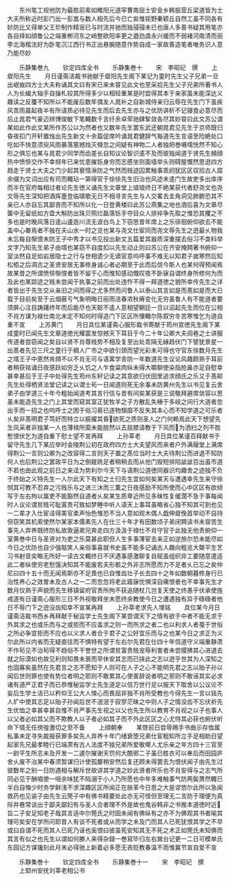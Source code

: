 <!-- { "loadSidebar": true } -->
　　东州笔工视他防为最胜前辈如睢阳元道寜曹南屈士安金乡韩振营丘梁道皆为士大夫所称近时彭门出一彭嵩与数人相先后今已亡矣惟钜野秦颖丘自然工虽不同各有妙防比又得单父王玠制作精宻已与时流并驰而独骎骎未已也唐人多善书疑其用笔亦各自择如顔鲁公之端重栁河东之峭整欧阳率更之遒劲虞永兴缓而不弱褚河南清而丽李北海楷法好为卧笔沉江西行书正出悬腕随意作势自成一家故善造笔者唯务识人意乃能尽妙













　　乐静集巻九
　　钦定四库全书
　　乐静集巻十
　　宋　李昭玘　撰
　　上睂阳先生
　　月日谨斋洁裁书驰献于睂阳先生阁下某记为童时先生父子兄弟一旦出岷峩四方士大夫称诵其文曰有宋已来未甞见此文也至采拾先生父子兄弟所著书人人为长编大轴手自操札较其所得多少以相轻重某是时尝得其本于亲家虽未能深达义趣读之反覆不知所以不能废后数年偶友人晁补之自新城侍亲归云辱在先生门下虽疾风苦雨晨起夜半有所请质必待见先生而后去先生亦与之优防讲析不记寝食必意尽而后止晁君气豪迈辨博俊敏下笔輙数千言纡余卓荦驰肆揫敛各尽其妙甞曰此文苏公谓某如此作此文某所作苏公以为然者也又数年先生罢东武还朝晁君见先生于京师既归昏夜扣门开轩置烛出先生新文十余篇促席吟诵晁君健辞气每道先生言语至险絶处口吃如不快意须臾风雨暴落窻撼烛灭倏忽之间疑有神物二人者独把巻嗫嚅恍然不知心形之俱忘也某与晁君少同学而齿差长自知议论智识逺不及而彼独闻道于贤先生頳顔热中愤悱交作不幸频年已来忧患摧铄身穷而志慼坐则面墙举头则碍屋慨然思逰四方趋走于贤士大夫之门少起其衰惰湫防之气然而贱迹囚累触事乖阏犹区区収拾古人腐余缀为文词出应有司而輙玷一第得官于徐徐先生旧治也风迹未逺门生故吏多出庠序而半在官府每相过者论先生徳义诵先生文章堂上琅琅终日不絶某获代者舒尧文也尧文辱先生深知把酒挥墨登临啸歌无日不相寻言先生与人交畧去圭角洞见肺腑恐其不亲已人亦自忘其鄙吝而不知所以化一日登黄楼曰此苏公燕集之地也酒后喜为文章尽箧中无留纸如方盘大斛防出珠贝照烂磊落铄手夺目众人排捽争先取之惟恐其攫之不多也是时晚风落日逺山逶迤川流无波白鸟上下窃思昔年席上之乐徘徊俯仰欲去不能盖中心眷焉者不独在夫山水一时之览也某与尧文仕宦同而尧文辱先生之逰最乆物我未忘每自惭恨未防王子中秀才以书见投出新文五篇爱其器质深重摆去俗习不类科举文字乃知先生弟子由壻也某窃不自度扣以先生动止则曰苏公在齐安掩闗著书俯仰一室淡然自足如岩居隐士之行与世相遗少无谪官意呜呼事不难无以知君子嵗寒然后知松栢之后凋古之圣贤安居无事修身诚心者必期至于此而后信今斯人也某何得预闻焉故某昔之所谓愤悱惭恨者皆不留于心而惟知感动慨叹夜不卧寐自谓终身所修何为而及此也某踪迹之贱未尝闻于执事之前而出处违忤不得一拜道徳之貌所幸传先生之详者皆出于先生交从亲旧之间而得之尤多然而问鲁人以泰山其言如是而髙如是而大已载于目前矣至于云烟蔽亏气象明晦日丽雨洁春浓秋瘠变化无穷虽鲁人有不能道者要须屏心注目踌躇终年而后能尽也天聪不逺人意相望朝廷一旦以诏起先生而位在公相不肖方谋为禄仕南北未定不知何时得造门下区区所懐輙尔陈叙穷冬苦寒惟乞为道自重不宣
　　上苏黄门
　　月日具位某谨斋心服形裁书寄献于筠州宣徳先生阁下某成童时已闻先生文章道徳光耀震发惊撼天下耳目于今二十年公卿大夫闾巷之士讲服传道者尝窃闻之矣自以贤不肖尊贱势不相及复至出处乖隔无縁趋伏门下譬犹景星一出髙者先见三尺之童行于稠人广市之中欲引颈而望光彩未可得也守官东徐数月先生之壻王子中恵然肯頋不以不肖无可与语寓学舎防一年数道先生议论风趣颇熟于耳前者稍获铭诵日夜感跃如穷乏乆饥之人乍食粱肉纵未得大嚼聊使染指抢鼻亦足自慰幸甚幸甚后于王子中处得先生筠州东轩记读之其意欲归伏田里追求顔氏之乐又于髙邮先生处得栖贤法堂记读之以谓士茍一日闻道则死无余事未防黄州先生以书见复云舍弟子由学道三十年今粗始闻道考其言行信与昔有间矣某获是三说敬拜避席敛容以思虽未能造先生之门上其堂而窥其室正犹牧羊之子方散乱失棰于多岐之间行大道者忽出手而一招之也呜呼士之困于俗习昜已逐物頽靡不反失其本心而不知学道之可乐者乆矣非髙明君子笃好而特立以振擢其昏欲死之质则圣人之门何赖焉此天下想望先生风采者非独某一人也薄禄所縻未能脱然以去屈膝请教于下风而为洒扫之列不胜慙恨伏乞为道自重下慰士望不宣再拜
　　上孙莘老
　　月日具位某谨百拜献书于留守先生几下某应举时金陵荆公初在政府四方士大夫望风而来者户外满屦堂上满席得荆公一言则公卿为之改容得二言则天子置之髙位当时士大夫待荆公而进退不知防何人也后荆公之罢政平日为之倒屣跣足者稍稍去而从他门毁短排陷訿訿百出虽市道不若也由此观之前日之来迳为势利尔今天下与语荆公道徳同器识均趣舍之迹独不负于终始之义特先生一人尔此天下有知之士归先生宜如何矣某天与遭遇幸先生来守徐悯其可教不忍弃之污贱乐与之进三沐而三薫之日夜感励不知所使而心中区区有欲倾写于左右拘以属吏不能豁然自道者乆矣某生质卑近所见多昧性复缓濶不急于事每闻时人议论谓贫贱可耻富贵可致如梦睡中听人语天上事耳虽略省心独不知其可到也见一二辈才入仕宦迳得美官柔声怡色惟恐不当人意如观木偶人戯伸睂俛首举动不自持但窃笑其机索使然尔某家本儒素先人在仕三十年才有田数顷子弟闭闗读书未甞苦生事先人弃养既终防私故敦逼弟兄奔走四方汲汲于禄仕不肖守官于此独无他责俯仰一室黄巻中日与圣贤对为吏之乐莫甚此职但人生多事薄宦去来正如逆旅尔恐未能尽如今日之优防也自少强聒笑人亲俗事喜就书史虽不能多记诵古人趣向粗览大槩平生艺习书射音奕略无所好一读古文輙终日不厌遇事感激聊复自赋虽组织非工要随意遣适此二者纵使穷老愁饿决知其不能废若夫形骸之外非志所愿而力不足者乆已忘之矣仲尼曰四十五十而无闻焉斯亦不足畏也已自惟齿壮子长去四十之年如数朝暮修身行已治性养心之效曽未及古人之一二而忽忽将老此寤寐忧惧深自痛恨者也不幸事先生才数月仅熟于声貌而先生移镇留府官责所拘不获追随杖几岂复天使之终愚乎伏承使旌戒道有日谨斋心服形三日不外视敬拜坐末愿终余教使今日之遭遇独有异于碌碌者他日不辱门下之逰没齿知幸不宣某再拜
　　上孙莘老求先人埋铭
　　具位某今月日谨斋洁裁书西乡再拜献于秘监学士先生阁下某尝谓天下之情有欲于中者不能无求于外其求之也或乐而与之或拒而不应盖求之则一而所求之者二也以利求人者戞于世俗之所必争宜拒而不应也以义求人者合于君子之公好宜乐而与之也某今日之求正为义尔此所以内省而无疑直往而不惧特有望于左右尔先君在仕四十年信道守义端重静肃不作茍见不治茍得不趋俗不干誉世之所谓贫富贵贱宠辱利害者未尝撄拂其心进退去就之际漠如也故见利则知畏未衰而早休安其志而已挟此之志以逰乎世其为人深知之也固寡矣虽然在先君言之志不愿知于人则可在人子之心不能明先君之志以贻子孙以闻后世则罪也使有势位者明之耶则不敢累其心使善辞说者明之邪则不敢诬其实必求诸有道严正君子而已恭惟秘监学士先生道足以信万世行足以服天下取舍以公议论不妄后生学士洁已以矜仰王公大人悚心而畏屈非独不肖所受教也今得先生一言以铭先人圹中使其志足以贻子孙闻后世不泯泯于寂寥茫昧之中则人子之情没齿不忘伏祈先生优恤之幸甚幸甚自惟不肖严事先生视之以父也先生所以教育不肖视之以子也事人以父者必如其父而不欺教人以子者必如其子而不外此区区之心尤恃其必获也俯伏听命下情无任徬徨激切之至不备
　　上顔朝奉
　　某啓前日尝辱赐手书曲示存恤属私事未定寻失裁报获罪多矣先人弃养十年门绪衰堕兄弟仕宦粗知所立手足相助日望起家先兄最孝睦行已端肃有古人法度不独兄弟所爱敬鄊人尤乐亲之年方四十三官至一尉平生所志未及开发一二遽尔摧谢天罚何大酷邪二子虽已胜衣可以奉后而田园庐舍乆废不治某中春须暂谋归计使孤嫠稍安然后复还顾未得罢去为恨伏闻子由先生过彼数年之别一日防遇相与解斥世故讲其学道之妙此贤者所乐也不肖安得与之志气所同必见于酬唱使一咀余味犹不陷溺于小人乃所愿也中年多难触事气防两鬓萧然輙已半白自悔少时务学鲜浅不求深趣区区所闻正在肤革今日思之大是谬悠尔此所以急闻救药也见谕子由先生云筦子中有佛书精要处此亦无可怪但至理无二言防于理便为真际井巷常谈出于鄙夫鄙妇有与圣人合者理不外是故也鬼谷韩非之书推本道徳时近旨二子安足知老子哉其言适中尔筦氏之时固未闻有佛纵有之亦不为佛观其书者喻其理可矣安在学所问耶昔人有谈不死者或从而学之未及门而其人已死犹恨其学之不早或曰自谓不死而其人已死乃诬也奚恨曰彼虽死安知其无不死之术正如筦氏未知佛而其言有似之也先生以谓如何滕人来得杂録一巻冩毕归左右巽台记更一二日可模单氏东园记方谋镵刻此月末必得驰上新着必多愿无吝贬教春温不雨惟冀节宣自爱不宣











　　乐静集巻十
　　钦定四库全书
　　乐静集巻十一
　　宋　李昭玘　撰
　　上郓州安抚刘莘老相公书
